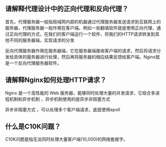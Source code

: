 ## 请解释代理设计中的正向代理和反向代理？

首先，代理服务器一般指局域网内部的机器通过代理服务器发送请求到互联网上的服务器，代理服务器一般作用在客户端。例如一些翻墙软件就是使用正向代理，通过正向代理的方式，在我们的客户端运行一个软件，将我们的HTTP请求转发到其他不同的服务器端，实现请求的分发

反向代理服务器作用在服务器端，它在服务器端接收客户端的请求，然后将请求分发给具体的服务器进行处理，然后再将服务器的相应结果反馈给客户端。Nginx就是一个反向代理服务器软件。

## 请解释Nginx如何处理HTTP请求？

Nginx 是一个高性能的 Web 服务器，能够同时处理大量的并发请求，它结合多进程机制和异步机制 ，异步机制使用的是异步非阻塞方式

 异步非阻塞方式 ，可以处理多个客户端请求，底层使用epoll

## 什么是C10K问题？

C10K问题是指无法同时处理大量客户端(10,000)的网络套接字。